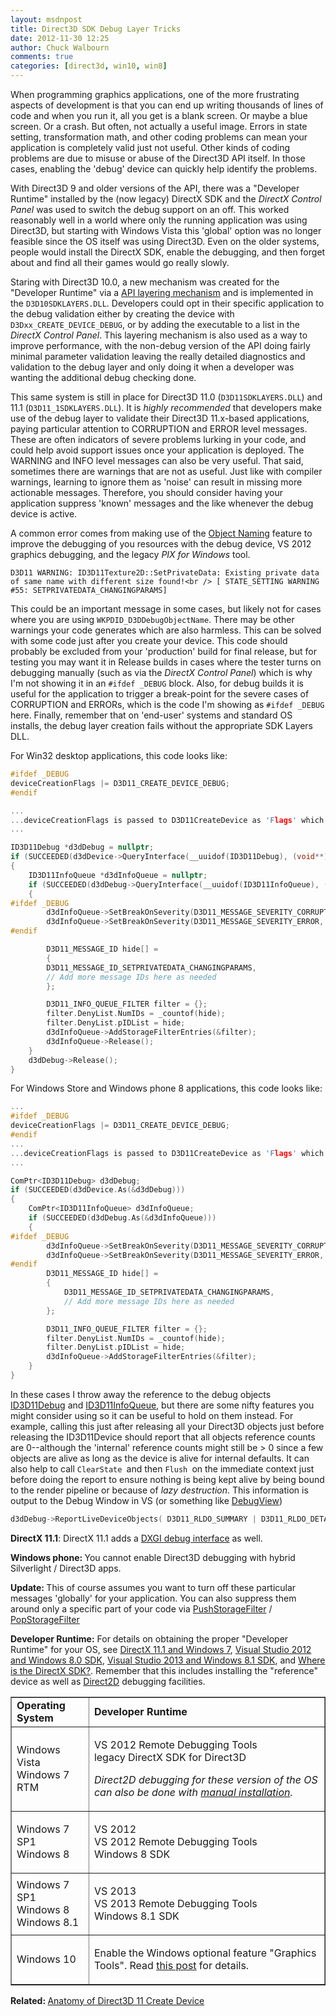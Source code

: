 ```yaml
---
layout: msdnpost
title: Direct3D SDK Debug Layer Tricks
date: 2012-11-30 12:25
author: Chuck Walbourn
comments: true
categories: [direct3d, win10, win8]
---
```

When programming graphics applications, one of the more frustrating aspects of development is that you can end up writing thousands of lines of code and when you run it, all you get is a blank screen. Or maybe a blue screen. Or a crash. But often, not actually a useful image. Errors in state setting, transformation math, and other coding problems can mean your application is completely valid just not useful. Other kinds of coding problems are due to misuse or abuse of the Direct3D API itself. In those cases, enabling the 'debug' device can quickly help identify the problems.
<!--more-->

With Direct3D 9 and older versions of the API, there was a "Developer Runtime" installed by the (now legacy) DirectX SDK and the <em>DirectX Control Panel</em> was used to switch the debug support on an off. This worked reasonably well in a world where only the running application was using Direct3D, but starting with Windows Vista this 'global' option was no longer feasible since the OS itself was using Direct3D. Even on the older systems, people would install the DirectX SDK, enable the debugging, and then forget about and find all their games would go really slowly.

Staring with Direct3D 10.0, a new mechanism was created for the "Developer Runtime" via a <a href="https://docs.microsoft.com/en-us/windows/desktop/direct3d11/overviews-direct3d-11-devices-layers">API layering mechanism</a> and is implemented in the <code>D3D10SDKLAYERS.DLL</code>. Developers could opt in their specific application to the debug validation either by creating the device with <code>D3Dxx_CREATE_DEVICE_DEBUG</code>, or by adding the executable to a list in the <em>DirectX Control Panel</em>. This layering mechanism is also used as a way to improve performance, with the non-debug version of the API doing fairly minimal parameter validation leaving the really detailed diagnostics and validation to the debug layer and only doing it when a developer was wanting the additional debug checking done.

This same system is still in place for Direct3D 11.0 (<code>D3D11SDKLAYERS.DLL</code>) and 11.1 (<code>D3D11_1SDKLAYERS.DLL</code>). It is <em>highly recommended</em> that developers make use of the debug layer to validate their Direct3D 11.x-based applications, paying particular attention to CORRUPTION and ERROR level messages. These are often indicators of severe problems lurking in your code, and could help avoid support issues once your application is deployed. The WARNING and INFO level messages can also be very useful. That said, sometimes there are warnings that are not as useful. Just like with compiler warnings, learning to ignore them as 'noise' can result in missing more actionable messages. Therefore, you should consider having your application suppress 'known' messages and the like whenever the debug device is active.

A common error comes from making use of the <a href="https://walbourn.github.io/object-naming/">Object Naming</a> feature to improve the debugging of you resources with the debug device, VS 2012 graphics debugging, and the legacy <em>PIX for Windows</em> tool.

```
D3D11 WARNING: ID3D11Texture2D::SetPrivateData: Existing private data of same name with different size found!<br /> [ STATE_SETTING WARNING #55: SETPRIVATEDATA_CHANGINGPARAMS]
```

This could be an important message in some cases, but likely not for cases where you are using <code>WKPDID_D3DDebugObjectName</code>. There may be other warnings your code generates which are also harmless. This can be solved with some code just after you create your device. This code should probably be excluded from your 'production' build for final release, but for testing you may want it in Release builds in cases where the tester turns on debugging manually (such as via the <em>DirectX Control Panel</em>) which is why I'm not showing it in an ``#ifdef _DEBUG`` block. Also, for debug builds it is useful for the application to trigger a break-point for the severe cases of CORRUPTION and ERRORs, which is the code I'm showing as ``#ifdef _DEBUG`` here. Finally, remember that on 'end-user' systems and standard OS installs, the debug layer creation fails without the appropriate SDK Layers DLL.

For Win32 desktop applications, this code looks like:

```cpp
#ifdef _DEBUG
deviceCreationFlags |= D3D11_CREATE_DEVICE_DEBUG;
#endif

...
...deviceCreationFlags is passed to D3D11CreateDevice as 'Flags' which is the fourth parameter
...

ID3D11Debug *d3dDebug = nullptr;
if (SUCCEEDED(d3dDevice->QueryInterface(__uuidof(ID3D11Debug), (void**)&d3dDebug)))
{
    ID3D11InfoQueue *d3dInfoQueue = nullptr;
    if (SUCCEEDED(d3dDebug->QueryInterface(__uuidof(ID3D11InfoQueue), (void**)&d3dInfoQueue)))
    {
#ifdef _DEBUG
        d3dInfoQueue->SetBreakOnSeverity(D3D11_MESSAGE_SEVERITY_CORRUPTION, true);
        d3dInfoQueue->SetBreakOnSeverity(D3D11_MESSAGE_SEVERITY_ERROR, true);
#endif

        D3D11_MESSAGE_ID hide[] =
        {
        D3D11_MESSAGE_ID_SETPRIVATEDATA_CHANGINGPARAMS,
        // Add more message IDs here as needed
        };

        D3D11_INFO_QUEUE_FILTER filter = {};
        filter.DenyList.NumIDs = _countof(hide);
        filter.DenyList.pIDList = hide;
        d3dInfoQueue->AddStorageFilterEntries(&filter);
        d3dInfoQueue->Release();
    }
    d3dDebug->Release();
}
```

For Windows Store and Windows phone 8 applications, this code looks like:

```cpp
...
#ifdef _DEBUG
deviceCreationFlags |= D3D11_CREATE_DEVICE_DEBUG;
#endif
...
...deviceCreationFlags is passed to D3D11CreateDevice as 'Flags' which is the fourth parameter
...

ComPtr<ID3D11Debug> d3dDebug;
if (SUCCEEDED(d3dDevice.As(&d3dDebug)))
{
    ComPtr<ID3D11InfoQueue> d3dInfoQueue;
    if (SUCCEEDED(d3dDebug.As(&d3dInfoQueue)))
    {
#ifdef _DEBUG
        d3dInfoQueue->SetBreakOnSeverity(D3D11_MESSAGE_SEVERITY_CORRUPTION, true);
        d3dInfoQueue->SetBreakOnSeverity(D3D11_MESSAGE_SEVERITY_ERROR, true);
#endif
        D3D11_MESSAGE_ID hide[] =
        {
            D3D11_MESSAGE_ID_SETPRIVATEDATA_CHANGINGPARAMS,
            // Add more message IDs here as needed
        };

        D3D11_INFO_QUEUE_FILTER filter = {};
        filter.DenyList.NumIDs = _countof(hide);
        filter.DenyList.pIDList = hide;
        d3dInfoQueue->AddStorageFilterEntries(&filter);
    }
}
```

In these cases I throw away the reference to the debug objects <a href="https://docs.microsoft.com/en-us/windows/desktop/api/d3d11sdklayers/nn-d3d11sdklayers-id3d11debug">ID3D11Debug</a> and <a href="https://docs.microsoft.com/en-us/windows/desktop/api/d3d11sdklayers/nn-d3d11sdklayers-id3d11infoqueue">ID3D11InfoQueue</a>, but there are some nifty features you might consider using so it can be useful to hold on them instead. For example, calling this just after releasing all your Direct3D objects just before releasing the ID3D11Device should report that all objects reference counts are 0--although the 'internal' reference counts might still be > 0 since a few objects are alive as long as the device is alive for internal defaults. It can also help to call <code>ClearState </code>and then <code>Flush </code>on the immediate context just before doing the report to ensure nothing is being kept alive by being bound to the render pipeline or because of <em>lazy destruction</em>. This information is output to the Debug Window in VS (or something like <a href="https://docs.microsoft.com/en-us/sysinternals/downloads/debugview">DebugView</a>)

```cpp
d3dDebug->ReportLiveDeviceObjects( D3D11_RLDO_SUMMARY | D3D11_RLDO_DETAIL );
```

<strong>DirectX 11.1</strong>: DirectX 11.1 adds a <a href="https://walbourn.github.io/dxgi-debug-device/">DXGI debug interface</a> as well.

<strong>Windows phone: </strong>You cannot enable Direct3D debugging with hybrid Silverlight / Direct3D apps.

<strong>Update: </strong>This of course assumes you want to turn off these particular messages 'globally' for your application. You can also suppress them around only a specific part of your code via <a href="https://docs.microsoft.com/en-us/windows/desktop/api/d3d11sdklayers/nf-d3d11sdklayers-id3d11infoqueue-pushstoragefilter">PushStorageFilter</a> / <a href="https://docs.microsoft.com/en-us/windows/desktop/api/d3d11sdklayers/nf-d3d11sdklayers-id3d11infoqueue-popstoragefilter">PopStorageFilter</a>

<strong>Developer Runtime:</strong> For details on obtaining the proper "Developer Runtime" for your OS, see <a href="https://walbourn.github.io/directx-11-1-and-windows-7-update/">DirectX 11.1 and Windows 7</a>, <a href="https://walbourn.github.io/visual-studio-2012-and-windows-8-0-sdk-rtm-are-now-available/">Visual Studio 2012 and Windows 8.0 SDK</a>, <a href="https://walbourn.github.io/visual-studio-2013-and-windows-8-1-sdk-rtm-are-now-available/">Visual Studio 2013 and Windows 8.1 SDK</a>, and <a href="https://aka.ms/dxsdk">Where is the DirectX SDK?</a>. Remember that this includes installing the "reference" device as well as <a href="https://docs.microsoft.com/en-us/windows/desktop/Direct2D/direct2ddebuglayer-overview">Direct2D</a> debugging facilities.

<table border="1">
<tbody>
<tr>
<td><strong>Operating System</strong></td>
<td><strong>Developer Runtime</strong></td>
</tr>
<tr>
<td>Windows Vista<br />Windows 7 RTM</td>
<td>
<p>VS 2012 Remote Debugging Tools<br /> legacy DirectX SDK for Direct3D</p>
<p><em>Direct2D debugging for these version of the OS can also be done with <a href="https://docs.microsoft.com/en-us/windows/desktop/Direct2D/direct2ddebuglayer-overview#installing-the-direct2d-debug-layer">manual installation</a>.</em></p>
</td>
</tr>
<tr>
<td>Windows 7 SP1<br /> Windows 8</td>
<td>
<p>VS 2012<br />VS 2012 Remote Debugging Tools<br /> Windows 8 SDK</p>
</td>
</tr>
<tr>
<td>Windows 7 SP1<br /> Windows 8<br />Windows 8.1</td>
<td>
<p>VS 2013<br />VS 2013 Remote Debugging Tools<br /> Windows 8.1 SDK</p>
</td>
</tr>
<tr>
<td>Windows 10</td>
<td>
<p>Enable the Windows optional feature "Graphics Tools". Read <a href="https://devblogs.microsoft.com/cppblog/visual-studio-2015-and-graphics-tools-for-windows-10/">this post</a> for details.</p>
</td>
</tr>
</tbody>
</table>

<p><strong>Related: </strong><a href="https://walbourn.github.io/anatomy-of-direct3d-11-create-device/">Anatomy of Direct3D 11 Create Device</a>
